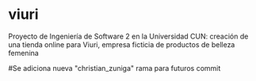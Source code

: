# viuri
Proyecto de Ingeniería de Software 2 en la Universidad CUN: creación de una tienda online para Viuri, empresa ficticia de productos de belleza femenina

#Se adiciona nueva "christian_zuniga" rama para futuros commit
